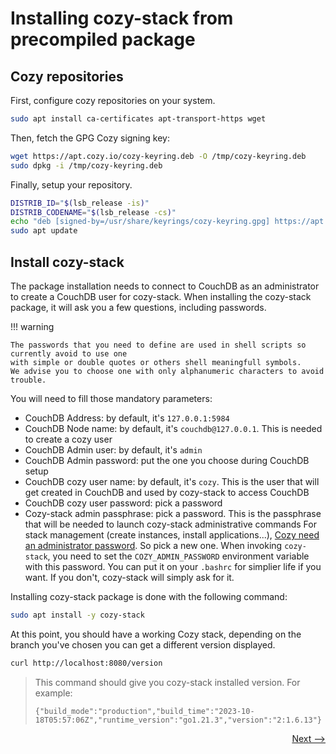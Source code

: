 # Installing cozy-stack from precompiled package

## Cozy repositories

First, configure cozy repositories on your system.

```bash
sudo apt install ca-certificates apt-transport-https wget
```

Then, fetch the GPG Cozy signing key:

```bash
wget https://apt.cozy.io/cozy-keyring.deb -O /tmp/cozy-keyring.deb
sudo dpkg -i /tmp/cozy-keyring.deb
```

Finally, setup your repository.

```bash
DISTRIB_ID="$(lsb_release -is)"
DISTRIB_CODENAME="$(lsb_release -cs)"
echo "deb [signed-by=/usr/share/keyrings/cozy-keyring.gpg] https://apt.cozy.io/${DISTRIB_ID,,}/ ${DISTRIB_CODENAME} stable" | sudo tee /etc/apt/sources.list.d/cozy.list > /dev/null
sudo apt update
```

## Install cozy-stack

The package installation needs to connect to CouchDB as an administrator to create a CouchDB user for cozy-stack.
When installing the cozy-stack package, it will ask you a few questions, including passwords.

!!! warning

    The passwords that you need to define are used in shell scripts so currently avoid to use one
    with simple or double quotes or others shell meaningfull symbols.
    We advise you to choose one with only alphanumeric characters to avoid trouble.

You will need to fill those mandatory parameters:

- CouchDB Address: by default, it's `127.0.0.1:5984`
- CouchDB Node name: by default, it's `couchdb@127.0.0.1`. This is needed to create a cozy user
- CouchDB Admin user: by default, it's `admin`
- CouchDB Admin password: put the one you choose during CouchDB setup
- CouchDB cozy user name: by default, it's `cozy`. This is the user that will get created in CouchDB and used by cozy-stack to access CouchDB
- CouchDB cozy user password: pick a password
- Cozy-stack admin passphrase: pick a password. This is the passphrase that will be needed to launch cozy-stack administrative commands
  For stack management (create instances, install applications...), [Cozy need an administrator password](https://docs.cozy.io/en/cozy-stack/config/#administration-secret). So pick a new one.
  When invoking `cozy-stack`, you need to set the `COZY_ADMIN_PASSWORD` environment variable with this password. You can put it on your `.bashrc` for simplier life if you want. If you don't, cozy-stack will simply ask for it.

Installing cozy-stack package is done with the following command:

```bash
sudo apt install -y cozy-stack
```

At this point, you should have a working Cozy stack, depending on the branch you've chosen you can get a different version displayed.

```bash
curl http://localhost:8080/version
```

> This command should give you cozy-stack installed version. For example:
>
> ```
> {"build_mode":"production","build_time":"2023-10-18T05:57:06Z","runtime_version":"go1.21.3","version":"2:1.6.13"}
> ```

<div style="text-align: right">
  <a href="../../finalize/nginx/">Next --&gt;</a>
</div>
